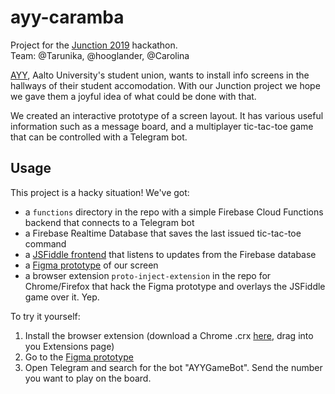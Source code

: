 # ayy-caramba
Project for the [Junction 2019](https://www.hackjunction.com/) hackathon.  
Team: @Tarunika, @hooglander, @Carolina

[AYY](https://ayy.fi/), Aalto University's student union, wants to install info screens in the hallways of their student accomodation. With our Junction project we hope we gave them a joyful idea of what could be done with that.

We created an interactive prototype of a screen layout. It has various useful information such as a message board, and a multiplayer tic-tac-toe game that can be controlled with a Telegram bot.

## Usage

This project is a hacky situation! We've got:
- a `functions` directory in the repo with a simple Firebase Cloud Functions backend that connects to a Telegram bot
- a Firebase Realtime Database that saves the last issued tic-tac-toe command
- a [JSFiddle frontend](https://jsfiddle.net/thorgalle/va0kz3pm/) that listens to updates from the Firebase database
- a [Figma prototype](https://www.figma.com/proto/KVVzpE9Ih60eC1NMrNcM9C/Junction) of our screen
- a browser extension `proto-inject-extension` in the repo for Chrome/Firefox that hack the Figma prototype and overlays the JSFiddle game over it. Yep.

To try it yourself:
1. Install the browser extension (download a Chrome .crx [here](https://drive.google.com/open?id=1MQgMcI-BwBA6pgllCr_tHDPXjhTPng1N), drag into you Extensions page)
2. Go to the [Figma prototype](https://www.figma.com/proto/KVVzpE9Ih60eC1NMrNcM9C/Junction)
3. Open Telegram and search for the bot "AYYGameBot". Send the number you want to play on the board.
